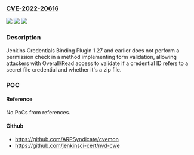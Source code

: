 ### [CVE-2022-20616](https://cve.mitre.org/cgi-bin/cvename.cgi?name=CVE-2022-20616)
![](https://img.shields.io/static/v1?label=Product&message=Jenkins%20Credentials%20Binding%20Plugin&color=blue)
![](https://img.shields.io/static/v1?label=Version&message=n%2Fa&color=blue)
![](https://img.shields.io/static/v1?label=Vulnerability&message=CWE-862%3A%20Missing%20Authorization&color=brighgreen)

### Description

Jenkins Credentials Binding Plugin 1.27 and earlier does not perform a permission check in a method implementing form validation, allowing attackers with Overall/Read access to validate if a credential ID refers to a secret file credential and whether it's a zip file.

### POC

#### Reference
No PoCs from references.

#### Github
- https://github.com/ARPSyndicate/cvemon
- https://github.com/jenkinsci-cert/nvd-cwe

